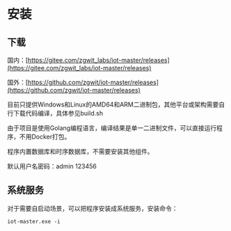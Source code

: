 # 安装

## 下载

国内：[https://gitee.com/zgwit_labs/iot-master/releases](https://gitee.com/zgwit_labs/iot-master/releases)

国外：[https://github.com/zgwit/iot-master/releases](https://github.com/zgwit/iot-master/releases)


目前只提供Windows和Linux的AMD64和ARM二进制包，其他平台或架构需要自行下载代码编译，具体参见build.sh

由于项目是使用Golang编程语言，编译结果是单一二进制文件，可以直接运行程序，不用Docker打包。

程序内置数据库和时序数据库，不需要安装其他组件。

默认用户名密码：admin 123456

## 系统服务

对于需要自启动场景，可以把程序安装成系统服务，安装命令：

```shell
iot-master.exe -i
```
